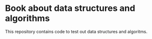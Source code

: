# Book about data structures and algorithms

This repository contains code to test out data structures and algoritms.